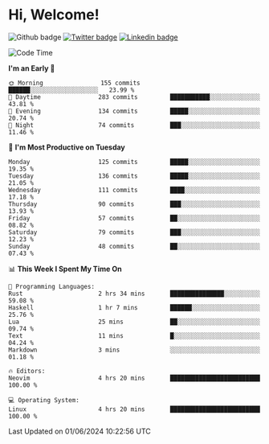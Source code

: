   # Hi, Welcome!
  ![Github badge](https://img.shields.io/github/followers/kraken-afk.svg?style=social&label=Follow&maxAge=2592000)
  [![Twitter badge](https://img.shields.io/badge/-Twitter-00acee?style=flat-square&logo=Twitter&logoColor=white)](https://twitter.com/trshppl)
  [![Linkedin badge](https://img.shields.io/badge/LinkedIn-0077B5?style=flat-square&logo=linkedin&logoColor=white)](https://www.linkedin.com/in/noveanrer)
<!--START_SECTION:waka-->
![Code Time](http://img.shields.io/badge/Code%20Time-226%20hrs%2043%20mins-blue)

**I'm an Early 🐤** 

```text
🌞 Morning                155 commits         ██████░░░░░░░░░░░░░░░░░░░   23.99 % 
🌆 Daytime                283 commits         ███████████░░░░░░░░░░░░░░   43.81 % 
🌃 Evening                134 commits         █████░░░░░░░░░░░░░░░░░░░░   20.74 % 
🌙 Night                  74 commits          ███░░░░░░░░░░░░░░░░░░░░░░   11.46 % 
```
📅 **I'm Most Productive on Tuesday** 

```text
Monday                   125 commits         █████░░░░░░░░░░░░░░░░░░░░   19.35 % 
Tuesday                  136 commits         █████░░░░░░░░░░░░░░░░░░░░   21.05 % 
Wednesday                111 commits         ████░░░░░░░░░░░░░░░░░░░░░   17.18 % 
Thursday                 90 commits          ███░░░░░░░░░░░░░░░░░░░░░░   13.93 % 
Friday                   57 commits          ██░░░░░░░░░░░░░░░░░░░░░░░   08.82 % 
Saturday                 79 commits          ███░░░░░░░░░░░░░░░░░░░░░░   12.23 % 
Sunday                   48 commits          ██░░░░░░░░░░░░░░░░░░░░░░░   07.43 % 
```


📊 **This Week I Spent My Time On** 

```text
💬 Programming Languages: 
Rust                     2 hrs 34 mins       ███████████████░░░░░░░░░░   59.08 % 
Haskell                  1 hr 7 mins         ██████░░░░░░░░░░░░░░░░░░░   25.76 % 
Lua                      25 mins             ██░░░░░░░░░░░░░░░░░░░░░░░   09.74 % 
Text                     11 mins             █░░░░░░░░░░░░░░░░░░░░░░░░   04.24 % 
Markdown                 3 mins              ░░░░░░░░░░░░░░░░░░░░░░░░░   01.18 % 

🔥 Editors: 
Neovim                   4 hrs 20 mins       █████████████████████████   100.00 % 

💻 Operating System: 
Linux                    4 hrs 20 mins       █████████████████████████   100.00 % 
```


 Last Updated on 01/06/2024 10:22:56 UTC
<!--END_SECTION:waka-->